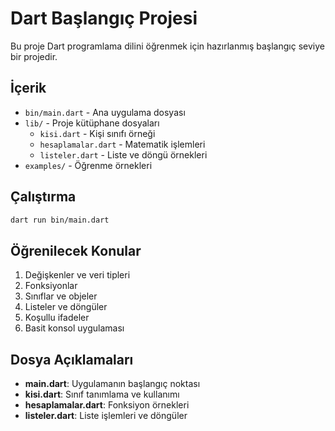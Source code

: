 # Dart Başlangıç Projesi

Bu proje Dart programlama dilini öğrenmek için hazırlanmış başlangıç seviye bir projedir.

## İçerik

- `bin/main.dart` - Ana uygulama dosyası
- `lib/` - Proje kütüphane dosyaları
  - `kisi.dart` - Kişi sınıfı örneği
  - `hesaplamalar.dart` - Matematik işlemleri
  - `listeler.dart` - Liste ve döngü örnekleri
- `examples/` - Öğrenme örnekleri

## Çalıştırma

```bash
dart run bin/main.dart
```

## Öğrenilecek Konular

1. Değişkenler ve veri tipleri
2. Fonksiyonlar
3. Sınıflar ve objeler
4. Listeler ve döngüler
5. Koşullu ifadeler
6. Basit konsol uygulaması

## Dosya Açıklamaları

- **main.dart**: Uygulamanın başlangıç noktası
- **kisi.dart**: Sınıf tanımlama ve kullanımı
- **hesaplamalar.dart**: Fonksiyon örnekleri
- **listeler.dart**: Liste işlemleri ve döngüler
